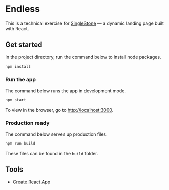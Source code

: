 # Endless

This is a technical exercise for [SingleStone](https://www.singlestoneconsulting.com) &mdash; a dynamic landing page built with React.

## Get started

In the project directory, run the command below to install node packages.

```sh
npm install
```

### Run the app
The command below runs the app in development mode.

```sh
npm start
```

To view in the browser, go to [http://localhost:3000](http://localhost:3000).


### Production ready
The command below serves up production files.

```sh
npm run build
```

These files can be found in the `build` folder.

## Tools

* [Create React App](https://facebook.github.io/create-react-app/docs/getting-started)

